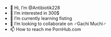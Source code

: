- 👋 Hi, I’m @Antibiotik228
- 👀 I’m interested in 300$
- 🌱 I’m currently learning  fisting
- 💞️ I’m looking to collaborate on  ♂Gachi Muchi♂
- 📫 How to reach me PornHub.com

<!---
Antibiotik228/Antibiotik228 is a ✨ special ✨ repository because its `README.md` (this file) appears on your GitHub profile.
You can click the Preview link to take a look at your changes.
--->
